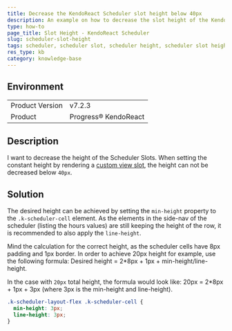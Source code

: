 ```yaml
---
title: Decrease the KendoReact Scheduler slot height below 40px
description: An example on how to decrease the slot height of the KendoReact Scheduler below 40px
type: how-to
page_title: Slot Height - KendoReact Scheduler
slug: scheduler-slot-height
tags: scheduler, scheduler slot, scheduler height, scheduler slot height
res_type: kb
category: knowledge-base
---
```


## Environment

<table>
<tbody>
<tr>
<td>Product Version</td>
<td>v7.2.3</td>
</tr>
<tr>
<td>Product</td>
<td>Progress® KendoReact</td>
</tr>
</tbody>
</table>


## Description

I want to decrease the height of the Scheduler Slots. When setting the constant height by rendering a [custom view slot](https://www.telerik.com/kendo-react-ui/components/scheduler/adaptive-slot-height/#toc-constant-slot-height), the height can not be decreased below `40px`.

## Solution

The desired height can be achieved by setting the `min-height` property to the `.k-scheduler-cell` element. As the elements in the side-nav of the scheduler (listing the hours values) are still keeping the height of the row, it is recommended to also apply the `line-height`.

Mind the calculation for the correct height, as the scheduler cells have 8px padding and 1px border. In order to achieve 20px height for example, use the following formula:
Desired height = 2*8px + 1px + min-height/line-height.

In the case with `20px` total height, the formula would look like:
20px = 2*8px + 1px + 3px (where 3px is the min-height and line-height).

```css
.k-scheduler-layout-flex .k-scheduler-cell {
  min-height: 3px;
  line-height: 3px;
}
```